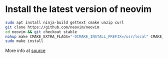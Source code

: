 # Install the latest version of neovim

```bash
sudo apt install ninja-build gettext cmake unzip curl
git clone https://github.com/neovim/neovim
cd neovim && git checkout stable
nohup make CMAKE_EXTRA_FLAGS="-DCMAKE_INSTALL_PREFIX=/usr/local" CMAKE_BUILD_TYPE=RelWithDebInfo > output.log 2>&1 &
sudo make install
```

More info at [source](https://github.com/neovim/neovim/blob/master/BUILD.md)
